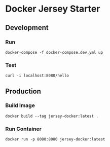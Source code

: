 # Docker Jersey Starter

## Development

### Run

```
docker-compose -f docker-compose.dev.yml up
```

### Test

```
curl -i localhost:8080/hello
```

## Production

### Build Image

```shell
docker build --tag jersey-docker:latest .
```

### Run Container

```shell
docker run -p 8080:8080 jersey-docker:latest
```